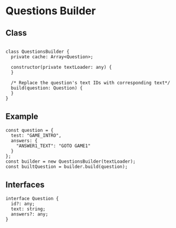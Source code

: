 # Questions Builder

## Class

```

class QuestionsBuilder {
  private cache: Array<Question>;

  constructor(private textLoader: any) {
  }

  /* Replace the question's text IDs with corresponding text*/
  build(question: Question) {
  }
}

```

## Example

```
const question = {
  test: "GAME_INTRO",
  answers: {
    "ANSWER1_TEXT": "GOTO GAME1"
  }
};
const builder = new QuestionsBuilder(textLoader);
const builtQuestion = builder.build(question);
```

## Interfaces

```
interface Question {
  id?: any;
  text: string;
  answers?: any;
}
```